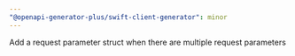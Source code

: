 ```yaml
---
"@openapi-generator-plus/swift-client-generator": minor
---
```


Add a request parameter struct when there are multiple request parameters
